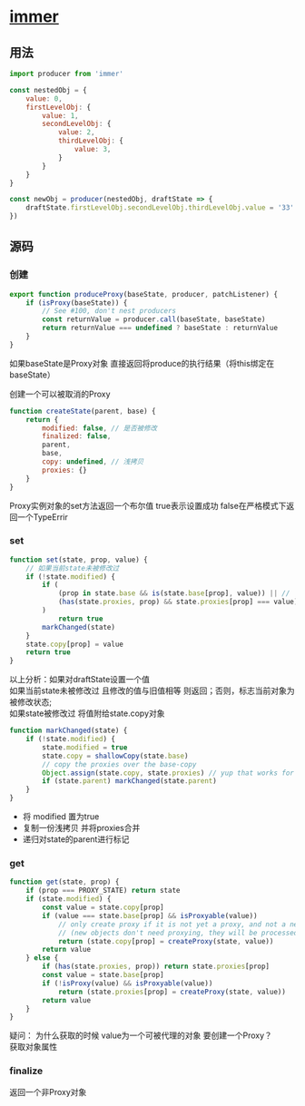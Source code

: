 # [immer](https://github.com/mweststrate/immer)

## 用法
``` javaScript
import producer from 'immer'

const nestedObj = {
    value: 0,
    firstLevelObj: {
        value: 1,
        secondLevelObj: {
            value: 2,
            thirdLevelObj: {
                value: 3,
            }
        }
    }
}

const newObj = producer(nestedObj, draftState => {
    draftState.firstLevelObj.secondLevelObj.thirdLevelObj.value = '33'
})


```

## 源码

### 创建

```javascript
export function produceProxy(baseState, producer, patchListener) {
    if (isProxy(baseState)) {
        // See #100, don't nest producers
        const returnValue = producer.call(baseState, baseState)
        return returnValue === undefined ? baseState : returnValue
    }
}
```
如果baseState是Proxy对象 直接返回将produce的执行结果（将this绑定在baseState）


创建一个可以被取消的Proxy

```javascript
function createState(parent, base) {
    return {
        modified: false, // 是否被修改
        finalized: false,
        parent,
        base,
        copy: undefined, // 浅拷贝
        proxies: {}
    }
}
```

Proxy实例对象的set方法返回一个布尔值 true表示设置成功 false在严格模式下返回一个TypeErrir

### set

```javascript
function set(state, prop, value) {
    // 如果当前state未被修改过 
    if (!state.modified) {
        if (
            (prop in state.base && is(state.base[prop], value)) || // 
            (has(state.proxies, prop) && state.proxies[prop] === value) // 这种什么情况？ get时候 值修改为Proxy
        )
            return true
        markChanged(state)
    }
    state.copy[prop] = value
    return true
}
```

以上分析：如果对draftState设置一个值  
如果当前state未被修改过 且修改的值与旧值相等 则返回；否则，标志当前对象为被修改状态;  
如果state被修改过 将值附给state.copy对象

```javascript
function markChanged(state) {
    if (!state.modified) {
        state.modified = true
        state.copy = shallowCopy(state.base)
        // copy the proxies over the base-copy
        Object.assign(state.copy, state.proxies) // yup that works for arrays as well
        if (state.parent) markChanged(state.parent)
    }
}
```

* 将 modified 置为true 
* 复制一份浅拷贝 并将proxies合并
* 递归对state的parent进行标记

### get
```javascript
function get(state, prop) {
    if (prop === PROXY_STATE) return state
    if (state.modified) {
        const value = state.copy[prop]
        if (value === state.base[prop] && isProxyable(value))
            // only create proxy if it is not yet a proxy, and not a new object
            // (new objects don't need proxying, they will be processed in finalize anyway)
            return (state.copy[prop] = createProxy(state, value))
        return value
    } else {
        if (has(state.proxies, prop)) return state.proxies[prop]
        const value = state.base[prop]
        if (!isProxy(value) && isProxyable(value))
            return (state.proxies[prop] = createProxy(state, value))
        return value
    }
}
```
疑问： 为什么获取的时候 value为一个可被代理的对象 要创建一个Proxy？  
获取对象属性

### finalize

返回一个非Proxy对象
